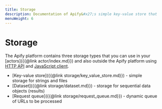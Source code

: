```yaml
---
title: Storage
description: Documentation of Apify&#x27;s simple key-value store that enables storage of Actor inputs and results.
menuWeight: 6
---
```


# [](./storage)Storage

The Apify platform contains three storage types that you can use in your [actors]({{@link actor/index.md}}) and also outside the Apify platform using [HTTP API](https://apify.com/docs/api/v2) and [JavaScript client](https://apify.com/docs/api/apify-client-js/latest).

*   [Key-value store]({{@link storage/key_value_store.md}}) - simple storage for strings and files
*   [Dataset]({{@link storage/dataset.md}}) - storage for sequential data objects (results)
*   [Request queue]({{@link storage/request_queue.md}}) - dynamic queue of URLs to be processed
